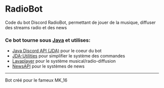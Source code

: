 # RadioBot
Code du bot Discord RadioBot, permettant de jouer de la musique, diffuser des streams radio et des news
### Ce bot tourne sous [Java](https://www.java.com/download/) et utilises:
  * [Java Discord API (JDA)](https://github.com/DV8FromTheWorld/JDA) pour le coeur du bot
  * [JDA-Utilities](https://github.com/JDA-Applications/JDA-Utilities) pour simplifier le système des commandes
  * [Lavaplayer](https://github.com/sedmelluq/lavaplayer) pour le système musical/radio-diffusion
  * [NewsAPI](https://newsapi.org/) pour le systèmes de news
----------
Bot créé pour le fameux MK_16
